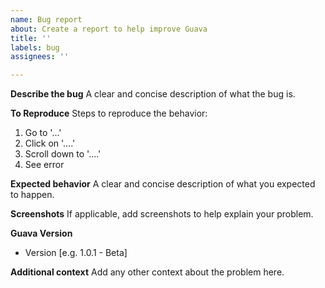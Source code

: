 ```yaml
---
name: Bug report
about: Create a report to help improve Guava
title: ''
labels: bug
assignees: ''

---
```


**Describe the bug**
A clear and concise description of what the bug is.

**To Reproduce**
Steps to reproduce the behavior:
1. Go to '...'
2. Click on '....'
3. Scroll down to '....'
4. See error

**Expected behavior**
A clear and concise description of what you expected to happen.

**Screenshots**
If applicable, add screenshots to help explain your problem.

**Guava Version**
- Version [e.g. 1.0.1 - Beta]

**Additional context**
Add any other context about the problem here.
